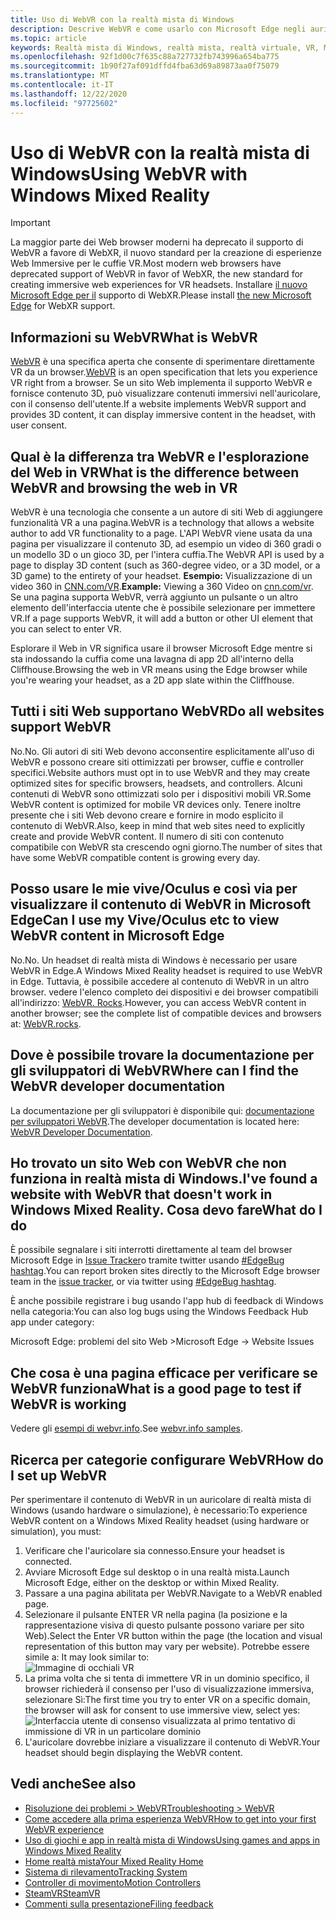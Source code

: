 ```yaml
---
title: Uso di WebVR con la realtà mista di Windows
description: Descrive WebVR e come usarlo con Microsoft Edge negli auricolari per la realtà mista di Windows.
ms.topic: article
keywords: Realtà mista di Windows, realtà mista, realtà virtuale, VR, MR, WebVR, Edge, Microsoft Edge, esplorazione Web
ms.openlocfilehash: 92f1d00c7f635c88a727732fb743996a654ba775
ms.sourcegitcommit: 1b90f27af091dffd4fba63d69a89873aa0f75079
ms.translationtype: MT
ms.contentlocale: it-IT
ms.lasthandoff: 12/22/2020
ms.locfileid: "97725602"
---
```

# <a name="using-webvr-with-windows-mixed-reality"></a><span data-ttu-id="c99d5-104">Uso di WebVR con la realtà mista di Windows</span><span class="sxs-lookup"><span data-stu-id="c99d5-104">Using WebVR with Windows Mixed Reality</span></span>

>[!IMPORTANT]
><span data-ttu-id="c99d5-105">La maggior parte dei Web browser moderni ha deprecato il supporto di WebVR a favore di WebXR, il nuovo standard per la creazione di esperienze Web Immersive per le cuffie VR.</span><span class="sxs-lookup"><span data-stu-id="c99d5-105">Most modern web browsers have deprecated support of WebVR in favor of WebXR, the new standard for creating immersive web experiences for VR headsets.</span></span> <span data-ttu-id="c99d5-106">Installare [il nuovo Microsoft Edge per il](using-microsoft-edge.md) supporto di WebXR.</span><span class="sxs-lookup"><span data-stu-id="c99d5-106">Please install [the new Microsoft Edge](using-microsoft-edge.md) for WebXR support.</span></span>

## <a name="what-is-webvr"></a><span data-ttu-id="c99d5-107">Informazioni su WebVR</span><span class="sxs-lookup"><span data-stu-id="c99d5-107">What is WebVR</span></span>

<span data-ttu-id="c99d5-108">[WebVR](https://webvr.info) è una specifica aperta che consente di sperimentare direttamente VR da un browser.</span><span class="sxs-lookup"><span data-stu-id="c99d5-108">[WebVR](https://webvr.info) is an open specification that lets you experience VR right from a browser.</span></span> <span data-ttu-id="c99d5-109">Se un sito Web implementa il supporto WebVR e fornisce contenuto 3D, può visualizzare contenuti immersivi nell'auricolare, con il consenso dell'utente.</span><span class="sxs-lookup"><span data-stu-id="c99d5-109">If a website implements WebVR support and provides 3D content, it can display immersive content in the headset, with user consent.</span></span>

## <a name="what-is-the-difference-between-webvr-and-browsing-the-web-in-vr"></a><span data-ttu-id="c99d5-110">Qual è la differenza tra WebVR e l'esplorazione del Web in VR</span><span class="sxs-lookup"><span data-stu-id="c99d5-110">What is the difference between WebVR and browsing the web in VR</span></span>

<span data-ttu-id="c99d5-111">WebVR è una tecnologia che consente a un autore di siti Web di aggiungere funzionalità VR a una pagina.</span><span class="sxs-lookup"><span data-stu-id="c99d5-111">WebVR is a technology that allows a website author to add VR functionality to a page.</span></span> <span data-ttu-id="c99d5-112">L'API WebVR viene usata da una pagina per visualizzare il contenuto 3D, ad esempio un video di 360 gradi o un modello 3D o un gioco 3D, per l'intera cuffia.</span><span class="sxs-lookup"><span data-stu-id="c99d5-112">The WebVR API is used by a page to display 3D content (such as 360-degree video, or a 3D model, or a 3D game) to the entirety of your headset.</span></span> <span data-ttu-id="c99d5-113">**Esempio:** Visualizzazione di un video 360 in [CNN.com/VR](http://cnn.com/vr).</span><span class="sxs-lookup"><span data-stu-id="c99d5-113">**Example:** Viewing a 360 Video on [cnn.com/vr](http://cnn.com/vr).</span></span> <span data-ttu-id="c99d5-114">Se una pagina supporta WebVR, verrà aggiunto un pulsante o un altro elemento dell'interfaccia utente che è possibile selezionare per immettere VR.</span><span class="sxs-lookup"><span data-stu-id="c99d5-114">If a page supports WebVR, it will add a button or other UI element that you can select to enter VR.</span></span>

<span data-ttu-id="c99d5-115">Esplorare il Web in VR significa usare il browser Microsoft Edge mentre si sta indossando la cuffia come una lavagna di app 2D all'interno della Cliffhouse.</span><span class="sxs-lookup"><span data-stu-id="c99d5-115">Browsing the web in VR means using the Edge browser while you're wearing your headset, as a 2D app slate within the Cliffhouse.</span></span>

## <a name="do-all-websites-support-webvr"></a><span data-ttu-id="c99d5-116">Tutti i siti Web supportano WebVR</span><span class="sxs-lookup"><span data-stu-id="c99d5-116">Do all websites support WebVR</span></span>

<span data-ttu-id="c99d5-117">No.</span><span class="sxs-lookup"><span data-stu-id="c99d5-117">No.</span></span> <span data-ttu-id="c99d5-118">Gli autori di siti Web devono acconsentire esplicitamente all'uso di WebVR e possono creare siti ottimizzati per browser, cuffie e controller specifici.</span><span class="sxs-lookup"><span data-stu-id="c99d5-118">Website authors must opt in to use WebVR and they may create optimized sites for specific browsers, headsets, and controllers.</span></span> <span data-ttu-id="c99d5-119">Alcuni contenuti di WebVR sono ottimizzati solo per i dispositivi mobili VR.</span><span class="sxs-lookup"><span data-stu-id="c99d5-119">Some WebVR content is optimized for mobile VR devices only.</span></span> <span data-ttu-id="c99d5-120">Tenere inoltre presente che i siti Web devono creare e fornire in modo esplicito il contenuto di WebVR.</span><span class="sxs-lookup"><span data-stu-id="c99d5-120">Also, keep in mind that web sites need to explicitly create and provide WebVR content.</span></span> <span data-ttu-id="c99d5-121">Il numero di siti con contenuto compatibile con WebVR sta crescendo ogni giorno.</span><span class="sxs-lookup"><span data-stu-id="c99d5-121">The number of sites that have some WebVR compatible content is growing every day.</span></span>

## <a name="can-i-use-my-viveoculus-etc-to-view-webvr-content-in-microsoft-edge"></a><span data-ttu-id="c99d5-122">Posso usare le mie vive/Oculus e così via per visualizzare il contenuto di WebVR in Microsoft Edge</span><span class="sxs-lookup"><span data-stu-id="c99d5-122">Can I use my Vive/Oculus etc to view WebVR content in Microsoft Edge</span></span>

<span data-ttu-id="c99d5-123">No.</span><span class="sxs-lookup"><span data-stu-id="c99d5-123">No.</span></span> <span data-ttu-id="c99d5-124">Un headset di realtà mista di Windows è necessario per usare WebVR in Edge.</span><span class="sxs-lookup"><span data-stu-id="c99d5-124">A Windows Mixed Reality headset is required to use WebVR in Edge.</span></span> <span data-ttu-id="c99d5-125">Tuttavia, è possibile accedere al contenuto di WebVR in un altro browser. vedere l'elenco completo dei dispositivi e dei browser compatibili all'indirizzo: [WebVR. Rocks](http://webvr.rocks/).</span><span class="sxs-lookup"><span data-stu-id="c99d5-125">However, you can access WebVR content in another browser; see the complete list of compatible devices and browsers at: [WebVR.rocks](http://webvr.rocks/).</span></span>

## <a name="where-can-i-find-the-webvr-developer-documentation"></a><span data-ttu-id="c99d5-126">Dove è possibile trovare la documentazione per gli sviluppatori di WebVR</span><span class="sxs-lookup"><span data-stu-id="c99d5-126">Where can I find the WebVR developer documentation</span></span>

<span data-ttu-id="c99d5-127">La documentazione per gli sviluppatori è disponibile qui: [documentazione per sviluppatori WebVR](https://docs.microsoft.com/microsoft-edge/webvr/).</span><span class="sxs-lookup"><span data-stu-id="c99d5-127">The developer documentation is located here: [WebVR Developer Documentation](https://docs.microsoft.com/microsoft-edge/webvr/).</span></span>

## <a name="ive-found-a-website-with-webvr-that-doesnt-work-in-windows-mixed-reality-what-do-i-do"></a><span data-ttu-id="c99d5-128">Ho trovato un sito Web con WebVR che non funziona in realtà mista di Windows.</span><span class="sxs-lookup"><span data-stu-id="c99d5-128">I've found a website with WebVR that doesn't work in Windows Mixed Reality.</span></span> <span data-ttu-id="c99d5-129">Cosa devo fare</span><span class="sxs-lookup"><span data-stu-id="c99d5-129">What do I do</span></span>

<span data-ttu-id="c99d5-130">È possibile segnalare i siti interrotti direttamente al team del browser Microsoft Edge in [Issue Tracker](https://developer.microsoft.com/en-us/microsoft-edge/platform/issues/)o tramite twitter usando [#EdgeBug hashtag](https://blogs.windows.com/msedgedev/2016/08/11/edgebug-twitter/).</span><span class="sxs-lookup"><span data-stu-id="c99d5-130">You can report broken sites directly to the Microsoft Edge browser team in the [issue tracker](https://developer.microsoft.com/en-us/microsoft-edge/platform/issues/), or via twitter using [#EdgeBug hashtag](https://blogs.windows.com/msedgedev/2016/08/11/edgebug-twitter/).</span></span>

<span data-ttu-id="c99d5-131">È anche possibile registrare i bug usando l'app hub di feedback di Windows nella categoria:</span><span class="sxs-lookup"><span data-stu-id="c99d5-131">You can also log bugs using the Windows Feedback Hub app under category:</span></span>

<span data-ttu-id="c99d5-132">Microsoft Edge: problemi del sito Web ></span><span class="sxs-lookup"><span data-stu-id="c99d5-132">Microsoft Edge -> Website Issues</span></span>

## <a name="what-is-a-good-page-to-test-if-webvr-is-working"></a><span data-ttu-id="c99d5-133">Che cosa è una pagina efficace per verificare se WebVR funziona</span><span class="sxs-lookup"><span data-stu-id="c99d5-133">What is a good page to test if WebVR is working</span></span>

<span data-ttu-id="c99d5-134">Vedere gli [esempi di webvr.info](http://webvr.info/samples/XX-vr-controllers.html).</span><span class="sxs-lookup"><span data-stu-id="c99d5-134">See [webvr.info samples](http://webvr.info/samples/XX-vr-controllers.html).</span></span>

## <a name="how-do-i-set-up-webvr"></a><span data-ttu-id="c99d5-135">Ricerca per categorie configurare WebVR</span><span class="sxs-lookup"><span data-stu-id="c99d5-135">How do I set up WebVR</span></span>

<span data-ttu-id="c99d5-136">Per sperimentare il contenuto di WebVR in un auricolare di realtà mista di Windows (usando hardware o simulazione), è necessario:</span><span class="sxs-lookup"><span data-stu-id="c99d5-136">To experience WebVR content on a Windows Mixed Reality headset (using hardware or simulation), you must:</span></span>

1. <span data-ttu-id="c99d5-137">Verificare che l'auricolare sia connesso.</span><span class="sxs-lookup"><span data-stu-id="c99d5-137">Ensure your headset is connected.</span></span>
2. <span data-ttu-id="c99d5-138">Avviare Microsoft Edge sul desktop o in una realtà mista.</span><span class="sxs-lookup"><span data-stu-id="c99d5-138">Launch Microsoft Edge, either on the desktop or within Mixed Reality.</span></span>
3. <span data-ttu-id="c99d5-139">Passare a una pagina abilitata per WebVR.</span><span class="sxs-lookup"><span data-stu-id="c99d5-139">Navigate to a WebVR enabled page.</span></span>
4. <span data-ttu-id="c99d5-140">Selezionare il pulsante ENTER VR nella pagina (la posizione e la rappresentazione visiva di questo pulsante possono variare per sito Web).</span><span class="sxs-lookup"><span data-stu-id="c99d5-140">Select the Enter VR button within the page (the location and visual representation of this button may vary per website).</span></span> <span data-ttu-id="c99d5-141">Potrebbe essere simile a: </span><span class="sxs-lookup"><span data-stu-id="c99d5-141">It may look similar to:</span></span>\
   ![Immagine di occhiali VR](images/75px-enter-vr.png)
5. <span data-ttu-id="c99d5-143">La prima volta che si tenta di immettere VR in un dominio specifico, il browser richiederà il consenso per l'uso di visualizzazione immersiva, selezionare Sì:</span><span class="sxs-lookup"><span data-stu-id="c99d5-143">The first time you try to enter VR on a specific domain, the browser will ask for consent to use immersive view, select yes:</span></span> ![Interfaccia utente di consenso visualizzata al primo tentativo di immissione di VR in un particolare dominio](images/1053px-Webvr-consent-ui.png)
6. <span data-ttu-id="c99d5-145">L'auricolare dovrebbe iniziare a visualizzare il contenuto di WebVR.</span><span class="sxs-lookup"><span data-stu-id="c99d5-145">Your headset should begin displaying the WebVR content.</span></span>

## <a name="see-also"></a><span data-ttu-id="c99d5-146">Vedi anche</span><span class="sxs-lookup"><span data-stu-id="c99d5-146">See also</span></span>

* [<span data-ttu-id="c99d5-147">Risoluzione dei problemi > WebVR</span><span class="sxs-lookup"><span data-stu-id="c99d5-147">Troubleshooting > WebVR</span></span>](webvr-questions.md)
* [<span data-ttu-id="c99d5-148">Come accedere alla prima esperienza WebVR</span><span class="sxs-lookup"><span data-stu-id="c99d5-148">How to get into your first WebVR experience</span></span>](using-games-and-apps-in-windows-mixed-reality.md#how-to-get-into-your-first-webvr-experience)
* [<span data-ttu-id="c99d5-149">Uso di giochi e app in realtà mista di Windows</span><span class="sxs-lookup"><span data-stu-id="c99d5-149">Using games and apps in Windows Mixed Reality</span></span>](using-games-and-apps-in-windows-mixed-reality.md)
* [<span data-ttu-id="c99d5-150">Home realtà mista</span><span class="sxs-lookup"><span data-stu-id="c99d5-150">Your Mixed Reality Home</span></span>](your-mixed-reality-home.md)
* [<span data-ttu-id="c99d5-151">Sistema di rilevamento</span><span class="sxs-lookup"><span data-stu-id="c99d5-151">Tracking System</span></span>](tracking-system.md)
* [<span data-ttu-id="c99d5-152">Controller di movimento</span><span class="sxs-lookup"><span data-stu-id="c99d5-152">Motion Controllers</span></span>](controllers-in-wmr.md)
* [<span data-ttu-id="c99d5-153">SteamVR</span><span class="sxs-lookup"><span data-stu-id="c99d5-153">SteamVR</span></span>](using-steamvr-with-windows-mixed-reality.md)
* [<span data-ttu-id="c99d5-154">Commenti sulla presentazione</span><span class="sxs-lookup"><span data-stu-id="c99d5-154">Filing feedback</span></span>](filing-feedback.md)
